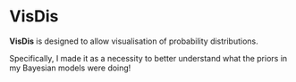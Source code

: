 # VisDis

__VisDis__ is designed to allow visualisation of probability distributions.

Specifically, I made it as a necessity to better understand what the priors in my Bayesian models were doing!
